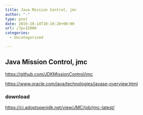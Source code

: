 ```yaml
---
title: Java Mission Control, jmc
author: "-"
type: post
date: 2019-10-14T10:10:28+00:00
url: /?p=15000
categories:
  - Uncategorized

---
```

## Java Mission Control, jmc
https://github.com/JDKMissionControl/jmc
  
https://www.oracle.com/java/technologies/javase-overview.html

### download

https://ci.adoptopenjdk.net/view/JMC/job/jmc-latest/
